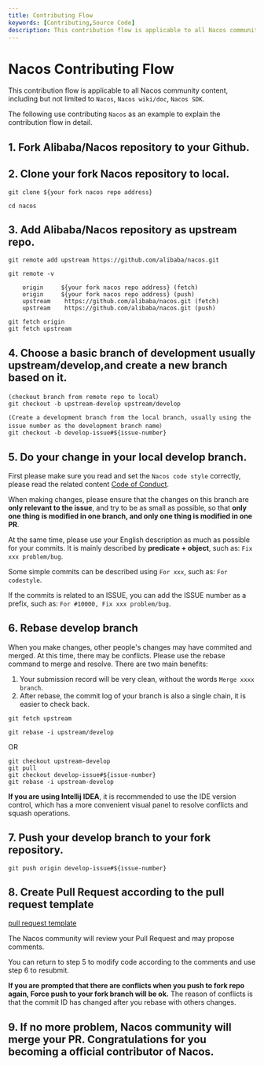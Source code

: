 ```yaml
---
title: Contributing Flow
keywords: [Contributing,Source Code]
description: This contribution flow is applicable to all Nacos community content, including but not limited to Nacos, Nacos wiki/doc, Nacos SDK.
---
```


# Nacos Contributing Flow

This contribution flow is applicable to all Nacos community content, including but not limited to `Nacos`, `Nacos wiki/doc`, `Nacos SDK`.

The following use contributing `Nacos` as an example to explain the contribution flow in detail.

## 1. Fork Alibaba/Nacos repository to your Github.

## 2. Clone your fork Nacos repository to local.

```
git clone ${your fork nacos repo address}

cd nacos
```

## 3. Add Alibaba/Nacos repository as upstream repo.

```
git remote add upstream https://github.com/alibaba/nacos.git

git remote -v 

    origin	   ${your fork nacos repo address} (fetch)
    origin	   ${your fork nacos repo address} (push)
    upstream	https://github.com/alibaba/nacos.git (fetch)
    upstream	https://github.com/alibaba/nacos.git (push)
    
git fetch origin
git fetch upstream
```

## 4. Choose a basic branch of development usually upstream/develop,and create a new branch based on it.

```
(checkout branch from remote repo to local）
git checkout -b upstream-develop upstream/develop

(Create a development branch from the local branch, usually using the issue number as the development branch name）
git checkout -b develop-issue#${issue-number}

```

## 5. Do your change in your local develop branch.

First please make sure you read and set the `Nacos code style` correctly, please read the related content [Code of Conduct](https://github.com/alibaba/nacos/blob/develop/style/codeStyle.md).

When making changes, please ensure that the changes on this branch are **only relevant to the issue**, and try to be as small as possible, so that **only one thing is modified in one branch, and only one thing is modified in one PR**.

At the same time, please use your English description as much as possible for your commits. It is mainly described by **predicate + object**, such as: `Fix xxx problem/bug`.

Some simple commits can be described using `For xxx`, such as: `For codestyle`. 

If the commits is related to an ISSUE, you can add the ISSUE number as a prefix, such as: `For #10000, Fix xxx problem/bug`.

## 6. Rebase develop branch

When you make changes, other people's changes may have commited and merged. At this time, there may be conflicts. Please use the rebase command to merge and resolve. There are two main benefits:

1. Your submission record will be very clean, without the words `Merge xxxx branch`.
2. After rebase, the commit log of your branch is also a single chain, it is easier to check back.

```
git fetch upstream

git rebase -i upstream/develop

```

OR

```
git checkout upstream-develop
git pull 
git checkout develop-issue#${issue-number}
git rebase -i upstream-develop
```

**If you are using Intellij IDEA**, it is recommended to use the IDE version control, which has a more convenient visual panel to resolve conflicts and squash operations.

## 7. Push your develop branch to your fork repository.

```
git push origin develop-issue#${issue-number}
```

## 8. Create Pull Request according to the pull request template

[pull request template](./pull-request.md)

The Nacos community will review your Pull Request and may propose comments.

You can return to step 5 to modify code according to the comments and use step 6 to resubmit.

**If you are prompted that there are conflicts when you push to fork repo again, Force push to your fork branch will be ok.** The reason of conflicts is that the commit ID has changed after you rebase with others changes.


## 9. If no more problem, Nacos community will merge your PR. Congratulations for you becoming a official contributor of Nacos.

